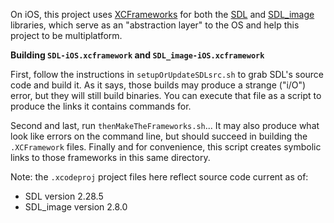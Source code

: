 On iOS, this project uses [XCFrameworks](https://developer.apple.com/documentation/xcode/creating-a-multi-platform-binary-framework-bundle) for both the [SDL](https://github.com/libsdl-org/SDL/releases) and [SDL_image](https://github.com/libsdl-org/SDL_image/releases) libraries, which serve as an "abstraction layer" to the OS and help this project to be multiplatform.

**Building `SDL-iOS.xcframework` and `SDL_image-iOS.xcframework`**

First, follow the instructions in `setupOrUpdateSDLsrc.sh` to grab SDL's source code and build it.
As it says, those builds may produce a strange ("i/O") error, but they will still build binaries.  You can execute that file as a script to produce the links it contains commands for.

Second and last, run `thenMakeTheFrameworks.sh`...  It may also produce what look like errors on the command line, but should succeed in building the `.XCFramework` files.  Finally and for convenience, this script creates symbolic links to those frameworks in this same directory.

Note: the `.xcodeproj` project files here reflect source code current as of:
 - SDL version 2.28.5
 - SDL_image version 2.8.0
